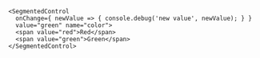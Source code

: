 
    <SegmentedControl
      onChange={ newValue => { console.debug('new value', newValue); } }
      value="green" name="color">
      <span value="red">Red</span>
      <span value="green">Green</span>
    </SegmentedControl>
